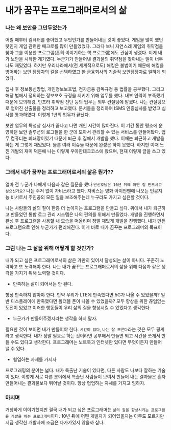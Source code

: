 # 내가 꿈꾸는 프로그래머로서의 삶

### 나는 왜 보안을 그만두었는가

어릴 때부터 컴퓨터를 좋아했고 무엇인가를 만들어내는 것이 좋았다. 게임을 많이 했던 탓인지 게임 관련한 매크로를 많이 만들었었다.
그러다 보니 자연스레 게임의 취약점을 찾아 그를 이용한 프로그램(흔히 이야기하는 핵 프로그램)에도 관심이 생겼다. 이게 내가 보안을 시작한 계기였다.
누군가가 만들어낸 결과물의 취약점을 찾아내는 일이 너무나도 재밌었다. 하지만 우리나라에서(전 세계적으로도) 해킹은 불법이기 때문에 해킹을 방어하는 보안 담당자의 길을 선택하였고
한 금융회사의 기술적 보안담당자로 일하게 되었다.

입사 후 정보통신망법, 개인정보보호법, 전자금융 감독규정 등 법률을 공부했다. 그리고 해당 법에서 정의하는 정보보호 규정을 지키기 위해 업무를 했다. 내부 인력이 부족했기 때문에 모의해킹, 인프라 취약점 진단 등의 업무는 외부 컨설팅에 맡겼다. 나는 컨설팅으로 얻어진 산출물을 정리하고 보고했다. 문서들을 정리하여 ISMS 인증심사를 받았고 심사를 통과하였다. 이렇게 1년의 업무가 끝났다.

보안 업무의 특성상 심사가 끝나고 나면 개인 시간이 많아진다. 이 기간 동안 평소에 운영하던 보안 솔루션의 로그들을 한 군데 모아서 관리할 수 있는 서비스를 만들어봤다. 업무 컴퓨터는 폐쇄망이였기 때문에 퇴근 후 집에서 개발을 했다. 이때는 퇴근하고 개발을 하는 게 그렇게 재밌었다. 물론 여러 이슈들 때문에 완성은 하지 못했다. 하지만 이때 느낀 개발의 재미 덕분에 나는 이렇게 우아한테크코스에 왔으며, 현재 이렇게 글을 쓰고 있다.

### 그래서 내가 꿈꾸는 프로그래머로서의 삶은 뭔가??

얼마 전 누군가 나에게 다음과 같은 질문을 했다 `반선호님은 10년 뒤에 어떤 걸 만드시고 싶으신가요?` 나는 주저 없이 자비스라고 했다. 자비스는 영화 아이언맨에 나오는 인공지능 비서로서 주인공의 모든 일을 보조해주는데 누구라도 가지고 싶은할 것이다. 

나는 사람들의 삶의 질이 한층 더 높아지는 프로그램을 만들고 싶다. 위에서 내가 퇴근하고 만들었던 통합 로그 관리 시스템은 나의 편의를 위해서 만들었다. 개발을 진행하면서 완성 후 프로그램을 사용할 내 모습을 떠올리며 정말 재밌게 개발을 진행했다. 내가 만든 프로그램으로 인해 누군가가 편리해진다. 이게 바로 내가 꿈꾸는 프로그래머의 목표이다.

### 그럼 나는 그 삶을 위해 어떻게 할 것인가?

내가 되고 싶은 프로그래머로서의 삶은 가만히 있어서 달성되는 삶이 아니다. 꾸준히 노력하고 또 노력해야 한다. 나는 내가 꿈꾸는 프로그래머로서의 삶을 위해 다음과 같은 생각을 가지기 위해 노력할 것이다.

- 만족하는 삶이 되어서는 안 된다.

항상 만족하지 않아야 한다. 만약 우리가 LTE에 만족했다면 5G가 나올 수 있었을까? 일반 디스플레이에 만족했다면 폴더블 폰이 나올 수 있었을까? 모두 향상을 위한 끊임없는 도전이 있었고 이러한 행동들이 우리 삶의 질을 향상시킬 수 있었다고 생각한다.

- 누군가가 만들어주겠지라는 생각을 하지 말자.

필요한 것이 보이면 내가 만들어야 한다. `시간이 없다`, `나는 잘 모른다`라는 것은 모두 핑계라고 생각한다. 내가 정말 필요로 하는 것이라면 공부해서 만들면 되고 시간을 쪼개서 만들 수도 있다고 생각한다. 프로그래머는 노트북과 인터넷만 있다면 무엇이든지 만들어 낼 수 있다.

- 협업하는 자세를 가지자

프로그래밍의 분야는 넓다. 내가 특출난 기술이 있다면, 다른 사람도 나보다 잘하는 기술이 있다. 이렇게 서로 다른 분야에서 특출난 사람들이 모여서 만들어 내는 결과물은 혼자 만들어내는 결과물보다 뛰어날 것이다. 항상 협업하는 자세를 가지고 임하자.

### 마치며

거창하게 이야기했지만 결국 내가 되고 싶은 프로그래머는 `삶의 질을 향상시키는 프로그램을 개발을 하는 프로그래머`이다. 10년 뒤에 어떤 개발자가 되어있을지는 아무도 모르지만 지금 생각한 개발자에 조금은 다가가있지 않을까 싶다.